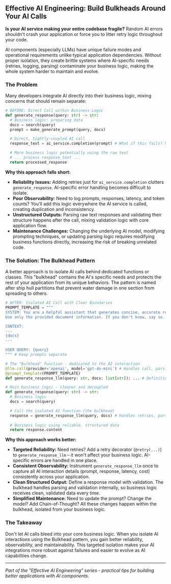 ## Effective AI Engineering: Build Bulkheads Around Your AI Calls

**Is your AI service making your entire codebase fragile?** Random AI errors shouldn't crash your application or force you to litter retry logic throughout your code.

AI components (especially LLMs) have unique failure modes and operational requirements unlike typical application dependencies. Without proper isolation, they create brittle systems where AI-specific needs (retries, logging, parsing) contaminate your business logic, making the whole system harder to maintain and evolve.

### The Problem

Many developers integrate AI directly into their business logic, mixing concerns that should remain separate:

```python
# BEFORE: Direct Call within Business Logic
def generate_response(query: str) -> str:
  # Business logic: preparing data
  docs = search(query)
  prompt = make_generate_prompt(query, docs)

  # Direct, tightly-coupled AI call
  response_text = ai_service.completion(prompt) # What if this fails? Needs retries? Returns garbage?

  # More business logic potentially using the raw text
  # ... process response_text ...
  return processed_response
```

**Why this approach falls short:**

- **Reliability Issues:** Adding retries just for `ai_service.completion` clutters `generate_response`. AI-specific error handling becomes difficult to isolate.
- **Poor Observability:** Need to log prompts, responses, latency, and token counts? You'll add this logic everywhere the AI service is called, creating duplication and inconsistency.
- **Unstructured Outputs:** Parsing raw text responses and validating their structure happens after the call, mixing validation logic with core application flow.
- **Maintenance Challenges:** Changing the underlying AI model, modifying prompting techniques, or updating parsing logic requires modifying business functions directly, increasing the risk of breaking unrelated code.

### The Solution: The Bulkhead Pattern

A better approach is to isolate AI calls behind dedicated functions or classes. This "bulkhead" contains the AI's specific needs and protects the rest of your application from its unique behaviors. The pattern is named after ship hull partitions that prevent water damage in one section from spreading to others.

```python
# AFTER: Isolated AI Call with Clear Boundaries
PROMPT_TEMPLATE = """
SYSTEM: You are a helpful assistant that generates concise, accurate responses to user queries.
Use only the provided document information. If you don't know, say so.

CONTEXT:
---
{docs}
---

USER QUERY: {query}
""" # Keep prompts separate

# The "Bulkhead" Function - dedicated to the AI interaction
@llm.call(provider='openai', model='gpt-4o-mini') # Handles call, parsing, retries (via decorators)
@prompt_template(PROMPT_TEMPLATE)
def generate_response_llm(query: str, docs: list[str]): ... # Definition focuses purely on inputs/outputs

# Main business logic - cleaner and decoupled
def generate_response(query: str) -> str:
  # Business logic
  docs = search(query)

  # Call the isolated AI function (the bulkhead)
  response = generate_response_llm(query, docs) # Handles retries, parsing, validation internally!
  
  # Business logic using reliable, structured data
  return response.content
```

**Why this approach works better:**

- **Targeted Reliability:** Need retries? Add a retry decorator (`@retry(...)`) to `generate_response_llm` – it won't affect your business logic. AI-specific errors are handled in one place.
- **Consistent Observability:** Instrument `generate_response_llm` once to capture all AI interaction details (prompt, response, latency, cost) consistently across your application.
- **Clean Structured Output:** Define a response model with validation. The bulkhead handles parsing and validation internally, so business logic receives clean, validated data every time.
- **Simplified Maintenance:** Need to update the prompt? Change the model? Add Chain-of-Thought? All these changes happen within the bulkhead, isolated from your business logic.

### The Takeaway

Don't let AI calls bleed into your core business logic. When you isolate AI interactions using the Bulkhead pattern, you gain better reliability, observability, and maintainability. This targeted isolation makes your AI integrations more robust against failures and easier to evolve as AI capabilities change.

---
*Part of the "Effective AI Engineering" series - practical tips for building better applications with AI components.*